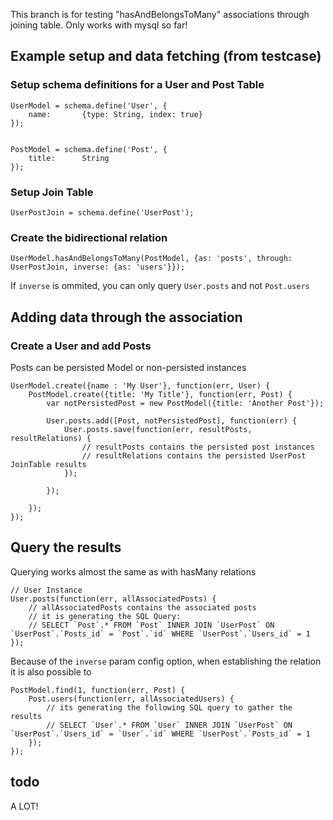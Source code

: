 
This branch is for testing "hasAndBelongsToMany" associations through joining table.
Only works with mysql so far!

## Example setup and data fetching (from testcase)


### Setup schema definitions for a User and Post Table

    UserModel = schema.define('User', {
        name:       {type: String, index: true}
    });


    PostModel = schema.define('Post', {
        title:      String
    });


### Setup Join Table

    UserPostJoin = schema.define('UserPost');

### Create the bidirectional relation

    UserModel.hasAndBelongsToMany(PostModel, {as: 'posts', through: UserPostJoin, inverse: {as: 'users'}});

If `inverse` is ommited, you can only query `User.posts` and not `Post.users`


## Adding data through the association

### Create a User and add Posts

Posts can be persisted Model or non-persisted instances

    UserModel.create({name : 'My User'}, function(err, User) {
        PostModel.create({title: 'My Title'}, function(err, Post) {
            var notPersistedPost = new PostModel({title: 'Another Post'});

            User.posts.add([Post, notPersistedPost], function(err) {
                User.posts.save(function(err, resultPosts, resultRelations) {
                    // resultPosts contains the persisted post instances
                    // resultRelations contains the persisted UserPost JoinTable results
                });

            });

        });
    });



## Query the results

Querying works almost the same as with hasMany relations

    // User Instance 
    User.posts(function(err, allAssociatedPosts) {
        // allAssociatedPosts contains the associated posts
        // it is generating the SQL Query:
        // SELECT `Post`.* FROM `Post` INNER JOIN `UserPost` ON `UserPost`.`Posts_id` = `Post`.`id` WHERE `UserPost`.`Users_id` = 1
    });


Because of the `inverse` param config option, when establishing the relation it is also possible to

    PostModel.find(1, function(err, Post) {
        Post.users(function(err, allAssociatedUsers) {
            // its generating the following SQL query to gather the results
            // SELECT `User`.* FROM `User` INNER JOIN `UserPost` ON `UserPost`.`Users_id` = `User`.`id` WHERE `UserPost`.`Posts_id` = 1
        });
    });


## todo
A LOT!

